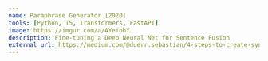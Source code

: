 ```yaml
---
name: Paraphrase Generator [2020]
tools: [Python, T5, Transformers, FastAPI]
image: https://imgur.com/a/AYeiohY
description: Fine-tuning a Deep Neural Net for Sentence Fusion
external_url: https://medium.com/@duerr.sebastian/4-steps-to-create-synthetic-datasets-with-t5-paws-and-your-text-corpus-fc48bd9fc901
---
```


